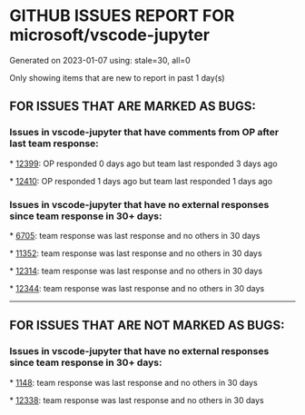 
# GITHUB ISSUES REPORT FOR microsoft/vscode-jupyter


Generated on 2023-01-07 using: stale=30, all=0


Only showing items that are new to report in past 1 day(s)


## FOR ISSUES THAT ARE MARKED AS BUGS:


### Issues in vscode-jupyter that have comments from OP after last team response:


\* [12399](https://github.com/microsoft/vscode-jupyter/issues/12399 "Wrong elapsed time reported"): OP responded 0 days ago but team last responded 3 days ago

\* [12410](https://github.com/microsoft/vscode-jupyter/issues/12410 "intellisense not working in ipynb files, only in .py files "): OP responded 1 days ago but team last responded 1 days ago

### Issues in vscode-jupyter that have no external responses since team response in 30+ days:


\* [6705](https://github.com/microsoft/vscode-jupyter/issues/6705 "Failed to launch Data Viewer when debugging pandas in docker container"): team response was last response and no others in 30 days

\* [11352](https://github.com/microsoft/vscode-jupyter/issues/11352 "no currency symbols for Indian currency (₹)"): team response was last response and no others in 30 days

\* [12314](https://github.com/microsoft/vscode-jupyter/issues/12314 "Can't start Jupyter"): team response was last response and no others in 30 days

\* [12344](https://github.com/microsoft/vscode-jupyter/issues/12344 "Optional detail for remote kernels in kernel picker looks weird"): team response was last response and no others in 30 days

---

## FOR ISSUES THAT ARE NOT MARKED AS BUGS:


### Issues in vscode-jupyter that have no external responses since team response in 30+ days:


\* [1148](https://github.com/microsoft/vscode-jupyter/issues/1148 "Spyder-Like variable explorer"): team response was last response and no others in 30 days

\* [12338](https://github.com/microsoft/vscode-jupyter/issues/12338 "Different files can be connected to the specified kernel when using python interactive window"): team response was last response and no others in 30 days
